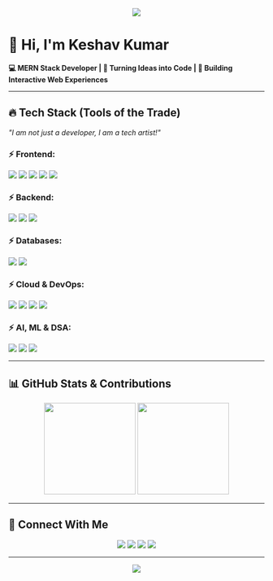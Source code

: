 <!-- Banner -->
<p align="center">
  <img src="https://capsule-render.vercel.app/api?type=waving&color=0:0f2027,50:203a43,100:2c5364&height=200&section=header&text=Keshav%20Kumar&fontSize=40&fontColor=ffffff&animation=fadeIn&fontAlignY=35"/>
</p>

# 👋 Hi, I'm Keshav Kumar  

**💻 MERN Stack Developer | 🚀 Turning Ideas into Code | 🎨 Building Interactive Web Experiences**  

---

## 🔥 Tech Stack (Tools of the Trade)  
*"I am not just a developer, I am a tech artist!"*

### ⚡ Frontend:
<p>
  <img src="https://img.icons8.com/color/48/javascript.png"/>
  <img src="https://img.icons8.com/color/48/html-5.png"/>
  <img src="https://img.icons8.com/color/48/css3.png"/>
  <img src="https://img.icons8.com/color/48/react-native.png"/>
  <img src="https://img.icons8.com/color/48/bootstrap.png"/>
</p>

### ⚡ Backend:
<p>
  <img src="https://img.icons8.com/color/48/nodejs.png"/>
  <img src="https://img.icons8.com/ios/50/express-js.png"/>
  <img src="https://img.icons8.com/officel/48/java-eclipse.png"/>
</p>

### ⚡ Databases:
<p>
  <img src="https://img.icons8.com/color/48/mongodb.png"/>
  <img src="https://img.icons8.com/color/48/mysql-logo.png"/>
</p>

### ⚡ Cloud & DevOps:
<p>
  <img src="https://img.icons8.com/color/48/google-cloud.png"/>
  <img src="https://img.icons8.com/color/48/docker.png"/>
  <img src="https://img.icons8.com/ios-glyphs/48/github.png"/>
  <img src="https://img.icons8.com/color/48/firebase.png"/>
</p>

### ⚡ AI, ML & DSA:
<p>
  <img src="https://img.icons8.com/color/48/python.png"/>
  <img src="https://img.icons8.com/color/48/tensorflow.png"/>
  <img src="https://img.icons8.com/color/48/java-coffee-cup-logo.png"/>  
</p>

---

## 📊 GitHub Stats & Contributions
<p align="center">
  <img src="https://github-readme-stats.vercel.app/api?username=YourUsername&show_icons=true&theme=tokyonight" height="180px"/>
  <img src="https://github-readme-streak-stats.herokuapp.com/?user=YourUsername&theme=tokyonight" height="180px"/>
</p>

---

## 🔗 Connect With Me
<p align="center">
  <a href="https://www.linkedin.com/in/your-linkedin/"><img src="https://img.icons8.com/color/48/linkedin.png"/></a>
  <a href="mailto:your-email@gmail.com"><img src="https://img.icons8.com/color/48/gmail.png"/></a>
  <a href="https://twitter.com/your-twitter"><img src="https://img.icons8.com/color/48/twitter.png"/></a>
  <a href="https://yourportfolio.com"><img src="https://img.icons8.com/color/48/domain.png"/></a>
</p>

---

<!-- Footer -->
<p align="center">
  <img src="https://capsule-render.vercel.app/api?type=waving&color=0:2c5364,50:203a43,100:0f2027&height=120&section=footer"/>
</p>

